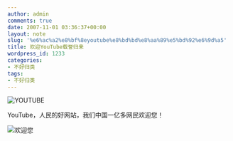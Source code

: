 ```yaml
---
author: admin
comments: true
date: 2007-11-01 03:36:37+00:00
layout: note
slug: '%e6%ac%a2%e8%bf%8eyoutube%e8%bd%bd%e8%aa%89%e5%bd%92%e6%9d%a5'
title: 欢迎YouTube载誉归来
wordpress_id: 1233
categories:
- 不好归类
tags:
- 不好归类
---
```


![YOUTUBE](http://photo5.yupoo.com/20071101/113140_1038702893.jpg)

YouTube，人民的好网站，我们中国一亿多网民欢迎您！

![欢迎您](http://photo5.yupoo.com/20071026/222543_253217075_m.jpg)


